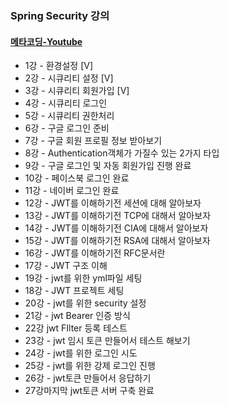 ### Spring Security 강의

#### [메타코딩-Youtube](https://www.youtube.com/watch?v=GEv_hw0VOxE&list=PL93mKxaRDidERCyMaobSLkvSPzYtIk0Ah&index=1)

- 1강 - 환경설정 [V]
- 2강 - 시큐리티 설정 [V]
- 3강 - 시큐리티 회원가입 [V]
- 4강 - 시큐리티 로그인
- 5강 - 시큐리티 권한처리
- 6강 - 구글 로그인 준비
- 7강 - 구글 회원 프로필 정보 받아보기
- 8강 - Authentication객체가 가질수 있는 2가지 타입
- 9강 - 구글 로그인 및 자동 회원가입 진행 완료
- 10강 - 페이스북 로그인 완료
- 11강 - 네이버 로그인 완료
- 12강 - JWT를 이해하기전 세션에 대해 알아보자
- 13강 - JWT를 이해하기전 TCP에 대해서 알아보자
- 14강 - JWT를 이해하기전 CIA에 대해서 알아보자
- 15강 - JWT를 이해하기전 RSA에 대해서 알아보자
- 16강 - JWT를 이해하기전 RFC문서란
- 17강 - JWT 구조 이해
- 19강 - jwt를 위한 yml파일 세팅
- 18강 - JWT 프로젝트 세팅
- 20강 - jwt를 위한 security 설정
- 21강 - jwt Bearer 인증 방식
- 22강 jwt FIlter 등록 테스트
- 23강 - jwt 임시 토큰 만들어서 테스트 해보기
- 24강 - jwt를 위한 로그인 시도
- 25강 - jwt를 위한 강제 로그인 진행
- 26강 - jwt토큰 만들어서 응답하기
- 27강마지막 jwt토큰 서버 구축 완료
